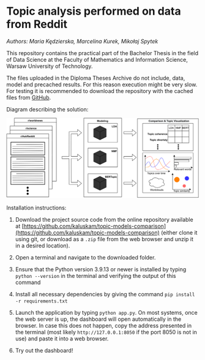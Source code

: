 # Topic analysis performed on data from Reddit
*Authors: Maria Kędzierska, Marcelina Kurek, Mikołaj Spytek*

This repository contains the practical part of the Bachelor Thesis in the field of Data Science at the Faculty of Mathematics and Information Science, Warsaw University of Technology.

The files uploaded in the Diploma Theses Archive do not include, data, model and precached results. For this reason execution might be very slow. For testing it is recommended to download the repository with the cached files from [GitHub](https://github.com/kaluskam/topic-models-comparison).


Diagram describing the solution:

!["Graphical abstract of the solution"](./assets/1-graphical-abstract.png)

Installation instructions:

1. Download the project source code from the online repository available at [https://github.com/kaluskam/topic-models-comparison](https://github.com/kaluskam/topic-models-comparison) (either clone it using git, or download as a `.zip` file from the web browser and unzip it in a desired location).

2. Open a terminal and navigate to the downloaded folder. 
3. Ensure that the Python version 3.9.13 or newer is installed by typing `python --version` in the terminal and verifying the output of this command
4. Install all necessary dependencies by giving the command `pip install -r requirements.txt`
5. Launch the application by typing `python app.py`. On most systems, once the web server is up, the dashboard will open automatically in the browser. In case this does not happen, copy the address presented in the terminal (most likely `http://127.0.0.1:8050` if the port 8050 is not in use) and paste it into a web browser.
6. Try out the dashboard!

